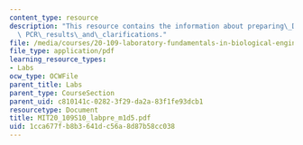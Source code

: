 ```yaml
---
content_type: resource
description: "This resource contains the information about preparing\_DNA\_library,\
  \ PCR\_results\_and\_clarifications."
file: /media/courses/20-109-laboratory-fundamentals-in-biological-engineering-spring-2010/1cca677fb8b3641dc56a8d87b58cc038_MIT20_109S10_labpre_m1d5.pdf
file_type: application/pdf
learning_resource_types:
- Labs
ocw_type: OCWFile
parent_title: Labs
parent_type: CourseSection
parent_uid: c810141c-0282-3f29-da2a-83f1fe93dcb1
resourcetype: Document
title: MIT20_109S10_labpre_m1d5.pdf
uid: 1cca677f-b8b3-641d-c56a-8d87b58cc038
---
```

